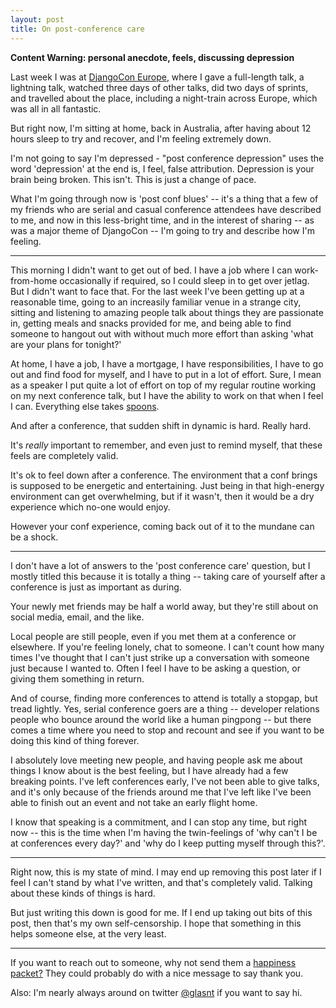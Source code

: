 ```yaml
---
layout: post
title: On post-conference care
---
```


__Content Warning: personal anecdote, feels, discussing depression__

Last week I was at [DjangoCon Europe](https://2016.djangocon.eu/), where I gave a full-length talk, a lightning talk, watched three days of other talks, did two days of sprints, and travelled about the place, including a night-train across Europe, which was all in all fantastic.

But right now, I'm sitting at home, back in Australia, after having about 12 hours sleep to try and recover, and I'm feeling extremely down.

I'm not going to say I'm depressed - "post conference depression" uses the word 'depression' at the end is, I feel, false attribution. Depression is your brain being broken. This isn't. This is just a change of pace.

What I'm going through now is 'post conf blues' -- it's a thing that a few of my friends who are serial and casual conference attendees have described to me, and now in this less-bright time, and in the interest of sharing -- as was a major theme of DjangoCon -- I'm going to try and describe how I'm feeling.

----

This morning I didn't want to get out of bed. I have a job where I can work-from-home occasionally if required, so I could sleep in to get over jetlag. But I didn't want to face that. For the last week I've been getting up at a reasonable time, going to an increasily familiar venue in a strange city, sitting and listening to amazing people talk about things they are passionate in, getting meals and snacks provided for me, and being able to find someone to hangout out with without much more effort than asking 'what are your plans for tonight?'

At home, I have a job, I have a mortgage, I have responsibilities, I have to go out and find food for myself, and I have to put in a lot of effort. Sure, I mean as a speaker I put quite a lot of effort on top of my regular routine working on my next conference talk, but I have the ability to work on that when I feel I can. Everything else takes [spoons](https://en.wikipedia.org/wiki/Spoon_theory).

And after a conference, that sudden shift in dynamic is hard. Really hard.

It's *really* important to remember, and even just to remind myself, that these feels are completely valid.

It's ok to feel down after a conference. The environment that a conf brings is supposed to be energetic and entertaining. Just being in that high-energy environment can get overwhelming, but if it wasn't, then it would be a dry experience which no-one would enjoy.

However your conf experience, coming back out of it to the mundane can be a shock.

----

I don't have a lot of answers to the 'post conference care' question, but I mostly titled this because it is totally a thing -- taking care of yourself after a conference is just as important as during.

Your newly met friends may be half a world away, but they're still about on social media, email, and the like.

Local people are still people, even if you met them at a conference or elsewhere. If you're feeling lonely, chat to someone. I can't count how many times I've thought that I can't just strike up a conversation with someone just because I wanted to. Often I feel I have to be asking a question, or giving them something in return.

And of course, finding more conferences to attend is totally a stopgap, but tread lightly. Yes, serial conference goers are a thing -- developer relations people who bounce around the world like a human pingpong -- but there comes a time where you need to stop and recount and see if you want to be doing this kind of thing forever.

I absolutely love meeting new people, and having people ask me about things I know about is the best feeling, but I have already had a few breaking points. I've left conferences early, I've not been able to give talks, and it's only because of the friends around me that I've left like I've been able to finish out an event and not take an early flight home.

I know that speaking is a commitment, and I can stop any time, but right now -- this is the time when I'm having the twin-feelings of 'why can't I be at conferences every day?' and 'why do I keep putting myself through this?'.

---

Right now, this is my state of mind. I may end up removing this post later if I feel I can't stand by what I've written, and that's completely valid. Talking about these kinds of things is hard.

But just writing this down is good for me. If I end up taking out bits of this post, then that's my own self-censorship. I hope that something in this helps someone else, at the very least. 

---

If you want to reach out to someone, why not send them a [happiness packet?](https://happinesspackets.io/) They could probably do with a nice message to say thank you.

Also: I'm nearly always around on twitter [@glasnt](https://twitter.com) if you want to say hi.
